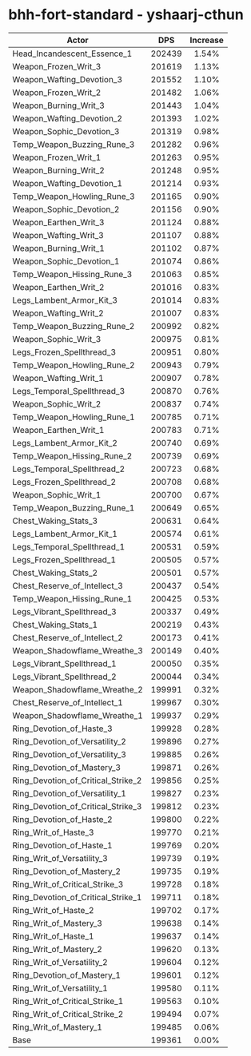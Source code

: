 # bhh-fort-standard - yshaarj-cthun
| Actor | DPS | Increase |
|---|:---:|:---:|
|Head_Incandescent_Essence_1|202439|1.54%|
|Weapon_Frozen_Writ_3|201619|1.13%|
|Weapon_Wafting_Devotion_3|201552|1.10%|
|Weapon_Frozen_Writ_2|201482|1.06%|
|Weapon_Burning_Writ_3|201443|1.04%|
|Weapon_Wafting_Devotion_2|201393|1.02%|
|Weapon_Sophic_Devotion_3|201319|0.98%|
|Temp_Weapon_Buzzing_Rune_3|201282|0.96%|
|Weapon_Frozen_Writ_1|201263|0.95%|
|Weapon_Burning_Writ_2|201248|0.95%|
|Weapon_Wafting_Devotion_1|201214|0.93%|
|Temp_Weapon_Howling_Rune_3|201165|0.90%|
|Weapon_Sophic_Devotion_2|201156|0.90%|
|Weapon_Earthen_Writ_3|201124|0.88%|
|Weapon_Wafting_Writ_3|201107|0.88%|
|Weapon_Burning_Writ_1|201102|0.87%|
|Weapon_Sophic_Devotion_1|201074|0.86%|
|Temp_Weapon_Hissing_Rune_3|201063|0.85%|
|Weapon_Earthen_Writ_2|201016|0.83%|
|Legs_Lambent_Armor_Kit_3|201014|0.83%|
|Weapon_Wafting_Writ_2|201007|0.83%|
|Temp_Weapon_Buzzing_Rune_2|200992|0.82%|
|Weapon_Sophic_Writ_3|200975|0.81%|
|Legs_Frozen_Spellthread_3|200951|0.80%|
|Temp_Weapon_Howling_Rune_2|200943|0.79%|
|Weapon_Wafting_Writ_1|200907|0.78%|
|Legs_Temporal_Spellthread_3|200870|0.76%|
|Weapon_Sophic_Writ_2|200837|0.74%|
|Temp_Weapon_Howling_Rune_1|200785|0.71%|
|Weapon_Earthen_Writ_1|200783|0.71%|
|Legs_Lambent_Armor_Kit_2|200740|0.69%|
|Temp_Weapon_Hissing_Rune_2|200739|0.69%|
|Legs_Temporal_Spellthread_2|200723|0.68%|
|Legs_Frozen_Spellthread_2|200708|0.68%|
|Weapon_Sophic_Writ_1|200700|0.67%|
|Temp_Weapon_Buzzing_Rune_1|200649|0.65%|
|Chest_Waking_Stats_3|200631|0.64%|
|Legs_Lambent_Armor_Kit_1|200574|0.61%|
|Legs_Temporal_Spellthread_1|200531|0.59%|
|Legs_Frozen_Spellthread_1|200505|0.57%|
|Chest_Waking_Stats_2|200501|0.57%|
|Chest_Reserve_of_Intellect_3|200437|0.54%|
|Temp_Weapon_Hissing_Rune_1|200425|0.53%|
|Legs_Vibrant_Spellthread_3|200337|0.49%|
|Chest_Waking_Stats_1|200219|0.43%|
|Chest_Reserve_of_Intellect_2|200173|0.41%|
|Weapon_Shadowflame_Wreathe_3|200149|0.40%|
|Legs_Vibrant_Spellthread_1|200050|0.35%|
|Legs_Vibrant_Spellthread_2|200044|0.34%|
|Weapon_Shadowflame_Wreathe_2|199991|0.32%|
|Chest_Reserve_of_Intellect_1|199967|0.30%|
|Weapon_Shadowflame_Wreathe_1|199937|0.29%|
|Ring_Devotion_of_Haste_3|199928|0.28%|
|Ring_Devotion_of_Versatility_2|199896|0.27%|
|Ring_Devotion_of_Versatility_3|199885|0.26%|
|Ring_Devotion_of_Mastery_3|199871|0.26%|
|Ring_Devotion_of_Critical_Strike_2|199856|0.25%|
|Ring_Devotion_of_Versatility_1|199827|0.23%|
|Ring_Devotion_of_Critical_Strike_3|199812|0.23%|
|Ring_Devotion_of_Haste_2|199800|0.22%|
|Ring_Writ_of_Haste_3|199770|0.21%|
|Ring_Devotion_of_Haste_1|199769|0.20%|
|Ring_Writ_of_Versatility_3|199739|0.19%|
|Ring_Devotion_of_Mastery_2|199735|0.19%|
|Ring_Writ_of_Critical_Strike_3|199728|0.18%|
|Ring_Devotion_of_Critical_Strike_1|199711|0.18%|
|Ring_Writ_of_Haste_2|199702|0.17%|
|Ring_Writ_of_Mastery_3|199638|0.14%|
|Ring_Writ_of_Haste_1|199637|0.14%|
|Ring_Writ_of_Mastery_2|199620|0.13%|
|Ring_Writ_of_Versatility_2|199604|0.12%|
|Ring_Devotion_of_Mastery_1|199601|0.12%|
|Ring_Writ_of_Versatility_1|199580|0.11%|
|Ring_Writ_of_Critical_Strike_1|199563|0.10%|
|Ring_Writ_of_Critical_Strike_2|199494|0.07%|
|Ring_Writ_of_Mastery_1|199485|0.06%|
|Base|199361|0.00%|
